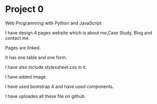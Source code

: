 # Project 0

Web Programming with Python and JavaScript

I have design 4 pages website which is about me,Case Study, Blog and contact me.

Pages are linked.

It has one table and one form.

I have also include stylessheet.css in it.

I have added image.

I have used bootstrap 4 and have used components.

I have uploades all these file on github.